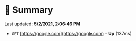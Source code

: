 # 📖 Summary
Last updated: **5/2/2021, 2:06:46 PM**

- `GET` [https://google.com](https://google.com) - **Up** (137ms)
